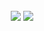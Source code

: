 <h2  align="center">
 <img src="https://github-readme-streak-stats.herokuapp.com/?user=ZoranPandovski&theme=default&background=#0969da"/>
  <img src="https://github-readme-stats.vercel.app/api?username=ZoranPandovski" />
</h1>


